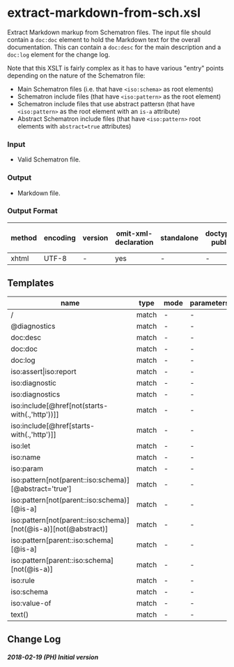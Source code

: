# extract-markdown-from-sch.xsl

Extract Markdown markup from Schematron files. The input file should contain a `doc:doc`
element to hold the Markdown text for the overall documentation. This can contain a
`doc:desc` for the main description and a `doc:log` element for the change log.

Note that this XSLT is fairly complex as it has to have various "entry" points depending
on the nature of the Schematron file:

* Main Schematron files (i.e. that have `<iso:schema>` as root elements)
* Schematron include files (that have `<iso:pattern>` as the root element)
* Schematron include files that use abstract pattersn (that have `<iso:pattern>` as the root element with an `is-a` attribute)
* Abstract Schematron include files (that have `<iso:pattern>` root elements with `abstract=true` attributes)

### Input

* Valid Schematron file.

### Output

* Markdown file.

        



### Output Format

<table><thead><tr><th>method</th><th>encoding</th><th>version</th><th>omit-xml-declaration</th><th>standalone</th><th>doctype-public</th><th>doctype-system</th><th>cdata-section-elements</th><th>indent</th><th>media-type</th></tr></thead><tbody><tr><td>xhtml</td><td>UTF-8</td><td>-</td><td>yes</td><td>-</td><td>-</td><td>-</td><td>-</td><td>no</td><td>-</td></tr></tbody></table>

## Templates

<table><thead><tr><th width="35%">name</th><th>type</th><th>mode</th><th>parameters</th><th width="35%">description</th></tr></thead><tbody><tr><td>/</td><td>match</td><td>-</td><td>-</td><td>-</td></tr><tr><td>@diagnostics</td><td>match</td><td>-</td><td>-</td><td>-</td></tr><tr><td>doc:desc</td><td>match</td><td>-</td><td>-</td><td>-</td></tr><tr><td>doc:doc</td><td>match</td><td>-</td><td>-</td><td>-</td></tr><tr><td>doc:log</td><td>match</td><td>-</td><td>-</td><td>-</td></tr><tr><td>iso:assert|iso:report</td><td>match</td><td>-</td><td>-</td><td>-</td></tr><tr><td>iso:diagnostic</td><td>match</td><td>-</td><td>-</td><td>-</td></tr><tr><td>iso:diagnostics</td><td>match</td><td>-</td><td>-</td><td>-</td></tr><tr><td>iso:include[@href[not(starts-with(.,'http'))]]</td><td>match</td><td>-</td><td>-</td><td>-</td></tr><tr><td>iso:include[@href[starts-with(.,'http')]]</td><td>match</td><td>-</td><td>-</td><td>-</td></tr><tr><td>iso:let</td><td>match</td><td>-</td><td>-</td><td>-</td></tr><tr><td>iso:name</td><td>match</td><td>-</td><td>-</td><td>-</td></tr><tr><td>iso:param</td><td>match</td><td>-</td><td>-</td><td>-</td></tr><tr><td>iso:pattern[not(parent::iso:schema)][@abstract='true']</td><td>match</td><td>-</td><td>-</td><td>-</td></tr><tr><td>iso:pattern[not(parent::iso:schema)][@is-a]</td><td>match</td><td>-</td><td>-</td><td>-</td></tr><tr><td>iso:pattern[not(parent::iso:schema)][not(@is-a)][not(@abstract)]</td><td>match</td><td>-</td><td>-</td><td>-</td></tr><tr><td>iso:pattern[parent::iso:schema][@is-a]</td><td>match</td><td>-</td><td>-</td><td>-</td></tr><tr><td>iso:pattern[parent::iso:schema][not(@is-a)]</td><td>match</td><td>-</td><td>-</td><td>-</td></tr><tr><td>iso:rule</td><td>match</td><td>-</td><td>-</td><td>-</td></tr><tr><td>iso:schema</td><td>match</td><td>-</td><td>-</td><td>-</td></tr><tr><td>iso:value-of</td><td>match</td><td>-</td><td>-</td><td>-</td></tr><tr><td>text()</td><td>match</td><td>-</td><td>-</td><td>-</td></tr></tbody></table>






## Change Log

##### 2018-02-19 (PH) Initial version

        

